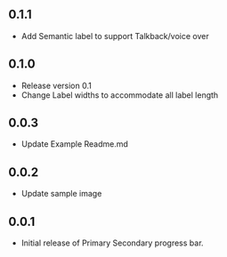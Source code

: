 ## 0.1.1

* Add Semantic label to support Talkback/voice over

## 0.1.0

* Release version 0.1
* Change Label widths to accommodate all label length

## 0.0.3

* Update Example Readme.md

## 0.0.2

* Update sample image

## 0.0.1

* Initial release of Primary Secondary progress bar.
